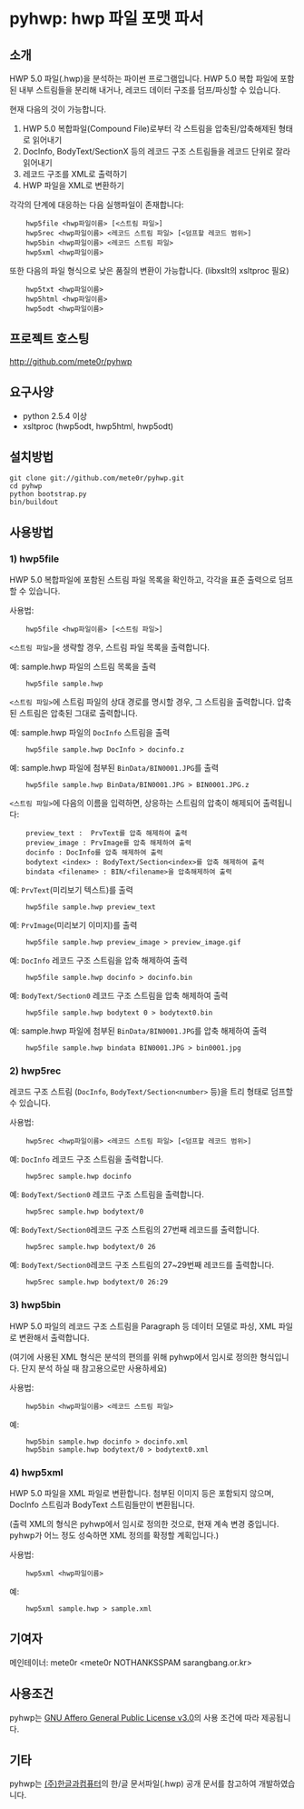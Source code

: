 pyhwp: hwp 파일 포맷 파서
=========================

소개
----

HWP 5.0 파일(.hwp)을 분석하는 파이썬 프로그램입니다. HWP 5.0 복합 파일에 포함된
내부 스트림들을 분리해 내거나, 레코드 데이터 구조를 덤프/파싱할 수 있습니다.

현재 다음의 것이 가능합니다.

1. HWP 5.0 복합파일(Compound File)로부터 각 스트림을 압축된/압축해제된 형태로 
   읽어내기
2. DocInfo, BodyText/SectionX 등의 레코드 구조 스트림들을 레코드 단위로 잘라 
   읽어내기
3. 레코드 구조를 XML로 출력하기
4. HWP 파일을 XML로 변환하기

각각의 단계에 대응하는 다음 실행파일이 존재합니다:

		hwp5file <hwp파일이름> [<스트림 파일>]
		hwp5rec <hwp파일이름> <레코드 스트림 파일> [<덤프할 레코드 범위>]
		hwp5bin <hwp파일이름> <레코드 스트림 파일>
		hwp5xml <hwp파일이름>

또한 다음의 파일 형식으로 낮은 품질의 변환이 가능합니다. (libxslt의 xsltproc 
필요)

		hwp5txt <hwp파일이름>
		hwp5html <hwp파일이름>
		hwp5odt <hwp파일이름>

프로젝트 호스팅
---------------

  http://github.com/mete0r/pyhwp

요구사양
--------

 - python 2.5.4 이상
 - xsltproc (hwp5odt, hwp5html, hwp5odt)

설치방법
--------

	git clone git://github.com/mete0r/pyhwp.git
	cd pyhwp
	python bootstrap.py
	bin/buildout

사용방법
--------

### 1) hwp5file

HWP 5.0 복합파일에 포함된 스트림 파일 목록을 확인하고, 각각을 표준 출력으로 
덤프할 수 있습니다.

사용법:

		hwp5file <hwp파일이름> [<스트림 파일>]

`<스트림 파일>`을 생략할 경우, 스트림 파일 목록을 출력합니다.

예: sample.hwp 파일의 스트림 목록을 출력

		hwp5file sample.hwp

`<스트림 파일>`에 스트림 파일의 상대 경로를 명시할 경우, 그 스트림을 출력합니다.
압축된 스트림은 압축된 그대로 출력합니다.

예: sample.hwp 파일의 `DocInfo` 스트림을 출력

		hwp5file sample.hwp DocInfo > docinfo.z

예: sample.hwp 파일에 첨부된 `BinData/BIN0001.JPG`를 출력

		hwp5file sample.hwp BinData/BIN0001.JPG > BIN0001.JPG.z

`<스트림 파일>`에 다음의 이름을 입력하면, 상응하는 스트림의 압축이 해제되어 출력됩니다:

		preview_text : 	PrvText를 압축 해제하여 출력
		preview_image : PrvImage를 압축 해제하여 출력
		docinfo : DocInfo를 압축 해제하여 출력
		bodytext <index> : BodyText/Section<index>를 압축 해제하여 출력
		bindata <filename> : BIN/<filename>을 압축해제하여 출력


예: `PrvText`(미리보기 텍스트)를 출력

		hwp5file sample.hwp preview_text

예: `PrvImage`(미리보기 이미지)를 출력

		hwp5file sample.hwp preview_image > preview_image.gif

예: `DocInfo` 레코드 구조 스트림을 압축 해제하여 출력

		hwp5file sample.hwp docinfo > docinfo.bin

예: `BodyText/Section0` 레코드 구조 스트림을 압축 해제하여 출력

		hwp5file sample.hwp bodytext 0 > bodytext0.bin

예: sample.hwp 파일에 첨부된 `BinData/BIN0001.JPG`를 압축 해제하여 출력

		hwp5file sample.hwp bindata BIN0001.JPG > bin0001.jpg

### 2) hwp5rec

레코드 구조 스트림 (`DocInfo`, `BodyText/Section<number>` 등)을 트리 형태로 
덤프할 수 있습니다.

사용법:

		hwp5rec <hwp파일이름> <레코드 스트림 파일> [<덤프할 레코드 범위>]

예: `DocInfo` 레코드 구조 스트림을 출력합니다.

		hwp5rec sample.hwp docinfo

예: `BodyText/Section0` 레코드 구조 스트림을 출력합니다.

		hwp5rec sample.hwp bodytext/0

예: `BodyText/Section0`레코드 구조 스트림의 27번째 레코드를 출력합니다.

		hwp5rec sample.hwp bodytext/0 26

예: `BodyText/Section0`레코드 구조 스트림의 27~29번째 레코드를 출력합니다.

		hwp5rec sample.hwp bodytext/0 26:29

### 3) hwp5bin

HWP 5.0 파일의 레코드 구조 스트림을 Paragraph 등 데이터 모델로 파싱, XML 파일로 
변환해서 출력합니다.

(여기에 사용된 XML 형식은 분석의 편의를 위해 pyhwp에서 임시로 정의한 형식입니다.
단지 분석 하실 때 참고용으로만 사용하세요)

사용법:

		hwp5bin <hwp파일이름> <레코드 스트림 파일>

예:

		hwp5bin sample.hwp docinfo > docinfo.xml
		hwp5bin sample.hwp bodytext/0 > bodytext0.xml

### 4) hwp5xml

HWP 5.0 파일을 XML 파일로 변환합니다. 첨부된 이미지 등은 포함되지 않으며, 
DocInfo 스트림과 BodyText 스트림들만이 변환됩니다.

(출력 XML의 형식은 pyhwp에서 임시로 정의한 것으로, 현재 계속 변경 중입니다.
pyhwp가 어느 정도 성숙하면 XML 정의를 확정할 계획입니다.)

사용법:

		hwp5xml <hwp파일이름>

예:

		hwp5xml sample.hwp > sample.xml

기여자
------
   메인테이너: mete0r \<mete0r NOTHANKSSPAM sarangbang.or.kr\>

사용조건
--------
pyhwp는 [GNU Affero General Public License v3.0](http://github.com/mete0r/pyhwp/raw/master/pyhwp/LICENSE)의
사용 조건에 따라 제공됩니다.

기타
----
pyhwp는 [(주)한글과컴퓨터](http://www.hancom.co.kr)의 한/글 문서파일(.hwp) 공개 문서를 참고하여 개발하였습니다.
